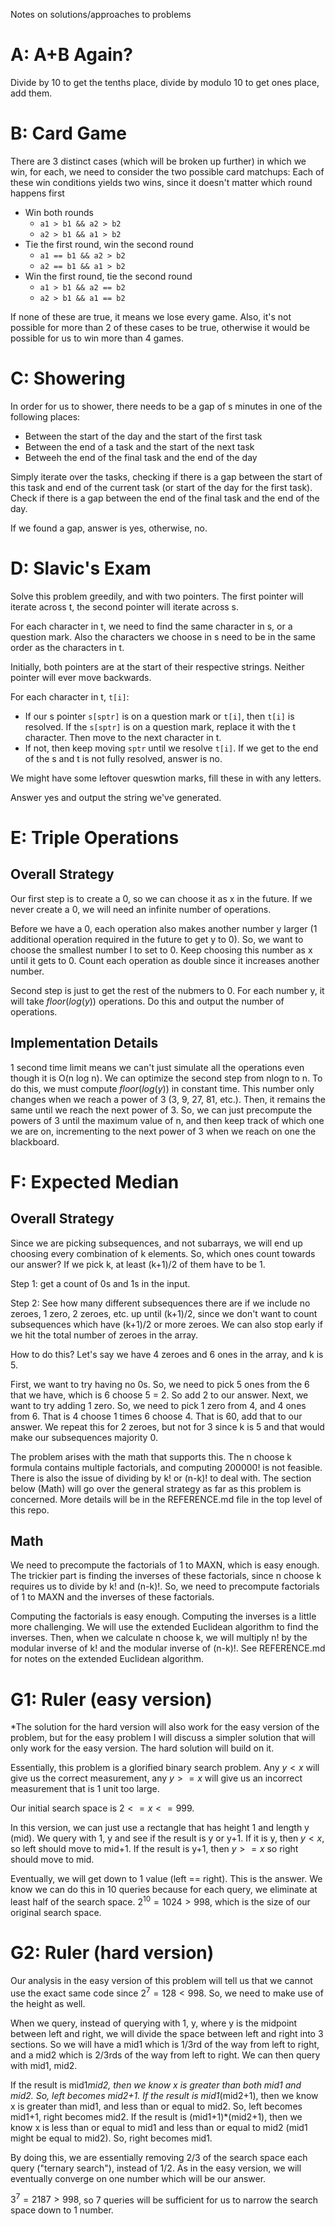 Notes on solutions/approaches to problems

# A: A+B Again?
Divide by 10 to get the tenths place, divide by modulo 10 to get ones place, add them.

# B: Card Game
There are 3 distinct cases (which will be broken up further) in which we win, for each, we need to consider the two possible card matchups:
Each of these win conditions yields two wins, since it doesn't matter which round happens first
- Win both rounds
  - `a1 > b1 && a2 > b2`
  - `a2 > b1 && a1 > b2`
- Tie the first round, win the second round
  - `a1 == b1 && a2 > b2`
  - `a2 == b1 && a1 > b2`
- Win the first round, tie the second round
  - `a1 > b1 && a2 == b2`
  - `a2 > b1 && a1 == b2`

If none of these are true, it means we lose every game. Also, it's not possible for more than 2 of these cases to be true, otherwise it would be possible for us to win more than 4 games.

# C: Showering
In order for us to shower, there needs to be a gap of s minutes in one of the following places:
- Between the start of the day and the start of the first task
- Between the end of a task and the start of the next task
- Betweeh the end of the final task and the end of the day

Simply iterate over the tasks, checking if there is a gap between the start of this task and end of the current task (or start of the day for the first task).
Check if there is a gap between the end of the final task and the end of the day.

If we found a gap, answer is yes, otherwise, no.

# D: Slavic's Exam
Solve this problem greedily, and with two pointers. The first pointer will iterate across t, the second pointer will iterate across s.

For each character in t, we need to find the same character in s, or a question mark. Also the characters we choose in s need to be in the same order as the characters in t.

Initially, both pointers are at the start of their respective strings. Neither pointer will ever move backwards.

For each character in t, `t[i]`:
 - If our s pointer `s[sptr]` is on a question mark or `t[i]`, then `t[i]` is resolved. If the `s[sptr]` is on a question mark, replace it with the t character. Then move to the next character in t.
 - If not, then keep moving `sptr` until we resolve `t[i]`. If we get to the end of the s and t is not fully resolved, answer is no.

We might have some leftover queswtion marks, fill these in with any letters.

Answer yes and output the string we've generated.

# E: Triple Operations
## Overall Strategy

Our first step is to create a 0, so we can choose it as x in the future. If we never create a 0, we will need an infinite number of operations.

Before we have a 0, each operation also makes another number y larger (1 additional operation required in the future to get y to 0). So, we want to choose the smallest number l to set to 0. Keep choosing this number as x until it gets to 0. Count each operation as double since it increases another number.

Second step is just to get the rest of the nubmers to 0. For each number y, it will take $floor(log(y))$ operations. Do this and output the number of operations.

## Implementation Details

1 second time limit means we can't just simulate all the operations even though it is O(n log n). We can optimize the second step from nlogn to n. To do this, we must compute $floor(log(y))$ in constant time. This number only changes when we reach a power of 3 (3, 9, 27, 81, etc.). Then, it remains the same until we reach the next power of 3. So, we can just precompute the powers of 3 until the maximum value of n, and then keep track of which one we are on, incrementing to the next power of 3 when we reach on one the blackboard. 

# F: Expected Median

## Overall Strategy
Since we are picking subsequences, and not subarrays, we will end up choosing every combination of k elements. So, which ones count towards our answer? If we pick k, at least (k+1)/2 of them have to be 1. 

Step 1: get a count of 0s and 1s in the input.

Step 2: See how many different subsequences there are if we include no zeroes, 1 zero, 2 zeroes, etc. up until (k+1)/2, since we don't want to count subsequences which have (k+1)/2 or more zeroes. We can also stop early if we hit the total number of zeroes in the array.

How to do this? Let's say we have 4 zeroes and 6 ones in the array, and k is 5. 

First, we want to try having no 0s. So, we need to pick 5 ones from the 6 that we have, which is 6 choose 5 = 2. So add 2 to our answer.
Next, we want to try adding 1 zero. So, we need to pick 1 zero from 4, and 4 ones from 6. That is 4 choose 1 times 6 choose 4. That is 60, add that to our answer.
We repeat this for 2 zeroes, but not for 3 since k is 5 and that would make our subsequences majority 0. 

The problem arises with the math that supports this. The n choose k formula contains multiple factorials, and computing 200000! is not feasible. There is also the issue of dividing by k! or (n-k)! to deal with. The section below (Math) will go over the general strategy as far as this problem is concerned. More details will be in the REFERENCE.md file in the top level of this repo.

## Math
We need to precompute the factorials of 1 to MAXN, which is easy enough. The trickier part is finding the inverses of these factorials, since n choose k requires us to divide by k! and (n-k)!. So, we need to precompute factorials of 1 to MAXN and the inverses of these factorials.

Computing the factorials is easy enough. Computing the inverses is a little more challenging. We will use the extended Euclidean algorithm to find the inverses. Then, when we calculate n choose k, we will multiply n! by the modular inverse of k! and the modular inverse of (n-k)!. See REFERENCE.md for notes on the extended Euclidean algorithm.

# G1: Ruler (easy version)
*The solution for the hard version will also work for the easy version of the problem, but for the easy problem I will discuss a simpler solution that will only work for the easy version. The hard solution will build on it.

Essentially, this problem is a glorified binary search problem. Any $y < x$ will give us the correct measurement, any $y >= x$ will give us an incorrect measurement that is 1 unit too large.

Our initial search space is $2 <= x <= 999$.

In this version, we can just use a rectangle that has height 1 and length y (mid). We query with 1, y and see if the result is y or y+1. If it is y, then $y < x$, so left should move to mid+1. If the result is y+1, then $y >= x$ so right should move to mid. 

Eventually, we will get down to 1 value (left == right). This is the answer. We know we can do this in 10 queries because for each query, we eliminate at least half of the search space. $2^10 = 1024 > 998$, which is the size of our original search space.

# G2: Ruler (hard version)
Our analysis in the easy version of this problem will tell us that we cannot use the exact same code since $2^7 = 128 < 998$. So, we need to make use of the height as well. 

When we query, instead of querying with 1, y, where y is the midpoint between left and right, we will divide the space between left and right into 3 sections. So we will have a mid1 which is 1/3rd of the way from left to right, and a mid2 which is 2/3rds of the way from left to right. We can then query with mid1, mid2.

If the result is mid1*mid2, then we know x is greater than both mid1 and mid2. So, left becomes mid2+1. 
If the result is mid1*(mid2+1), then we know x is greater than mid1, and less than or equal to mid2. So, left becomes mid1+1, right becomes mid2.
If the result is (mid1+1)*(mid2+1), then we know x is less than or equal to mid1 and less than or equal to mid2 (mid1 might be equal to mid2). So, right becomes mid1. 

By doing this, we are essentially removing 2/3 of the search space each query ("ternary search"), instead of 1/2. As in the easy version, we will eventually converge on one number which will be our answer. 

$3^7 = 2187 > 998$, so 7 queries will be sufficient for us to narrow the search space down to 1 number.

